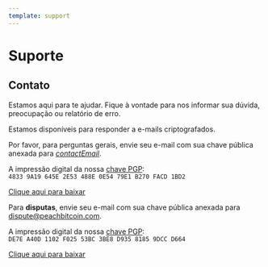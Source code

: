 ```yaml
---
template: support
---
```


<!--[intro]-->

# Suporte

<!--[contact]-->

## Contato

Estamos aqui para te ajudar. Fique à vontade para nos informar sua dúvida, preocupação ou relatório de erro.

Estamos disponíveis para responder a e-mails criptografados.

Por favor, para perguntas gerais, envie seu e-mail com sua chave pública anexada para [$contactEmail$](mailto:$contactEmail$).

A impressão digital da nossa [chave PGP](https://keys.openpgp.org/search?q=48339A19645E2E53488E0E5479E1B270FACD1BD2):<br>
`4833 9A19 645E 2E53 488E 0E54 79E1 B270 FACD 1BD2`

[Clique aqui para baixar](https://keys.openpgp.org/vks/v1/by-fingerprint/48339A19645E2E53488E0E5479E1B270FACD1BD2)

Para **disputas**, envie seu e-mail com sua chave pública anexada para [dispute@peachbitcoin.com](mailto:dispute@peachbitcoin.com).

A impressão digital da nossa [chave PGP](https://keys.openpgp.org/search?q=DE7EA40D1102F02553BC3BE8D93581859DCCD664):<br>
`DE7E A40D 1102 F025 53BC 3BE8 D935 8185 9DCC D664`

[Clique aqui para baixar](https://keys.openpgp.org/vks/v1/by-fingerprint/DE7EA40D1102F02553BC3BE8D93581859DCCD664)
